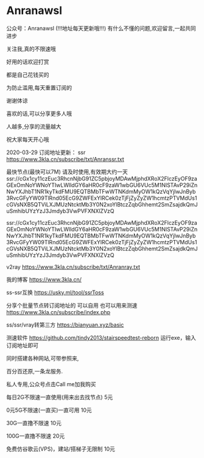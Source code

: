 # Anranawsl
公众号：Anranawsl
(!!!地址每天更新哦!!!)
有什么不懂的问题,欢迎留言,一起共同进步

关注我,真的不限速哦

好用的话欢迎打赏

都是自己花钱买的

为防止滥用,每天重置订阅的

谢谢体谅

喜欢的话,可以分享更多人哦

人越多,分享的流量越大

祝大家每天开心哦


2020-03-29
订阅地址更新：
ssr
https://www.3kla.cn/subscribe/txt/Anranssr.txt



最快节点(最快可以7M)
请及时使用,有效期大约一天
ssr://cGx1cy11czEuc3RhcnNjbG91ZC5pbjoyMDAwMjphdXRoX2FlczEyOF9zaGExOmNoYWNoYTIwLWlldGY6aHR0cF9zaW1wbGU6VUc5M1NISTAvP29iZnNwYXJhbT1NR1kyTkdFMU9EQTBMbTFwWTNKdmMyOW1kQzVqYjIwJnByb3RvcGFyYW09TlRnd05EcG9ZWFExYlRCek0zTjFjZyZyZW1hcmtzPTVMdUs1cGVsNXB5QTViLXJMUzNtcktMb3Y0N2xoYlBtczZqbGhhemt2SmZsajdkQmJuSmhibUYzYzJ3Jmdyb3VwPVFXNXlZVzQ

ssr://cGx1cy11czEuc3RhcnNjbG91ZC5pbjoyMDAwMjphdXRoX2FlczEyOF9zaGExOmNoYWNoYTIwLWlldGY6aHR0cF9zaW1wbGU6VUc5M1NISTAvP29iZnNwYXJhbT1NR1kyTkdFMU9EQTBMbTFwWTNKdmMyOW1kQzVqYjIwJnByb3RvcGFyYW09TlRnd05EcG9ZWFExYlRCek0zTjFjZyZyZW1hcmtzPTVMdUs1cGVsNXB5QTViLXJMUzNtcktMb3Y0N2xoYlBtczZqbGhhemt2SmZsajdkQmJuSmhibUYzYzJ3Jmdyb3VwPVFXNXlZVzQ


v2ray
https://www.3kla.cn/subscribe/txt/Anranray.txt


我的博客
https://www.3kla.cn/


ss-ssr互换
https://usky.ml/tool/ssrToss


分享个批量节点转订阅地址的 可以自用  也可以用来测速  
https://www.3kla.cn/subscribe/index.php

ss/ssr/vray转第三方 
https://bianyuan.xyz/basic


测速软件
https://github.com/tindy2013/stairspeedtest-reborn
运行exe，输入订阅地址即可




同时搭建各种网站,可带参照来,


百分百还原,一条龙服务.


私人专用,公众号点击Call me加我购买

每日2G不限速一直使用(用来出去找节点)    5元

0元5G不限速(一直买)一直可用            10元

30G一直撸不限速                       10元

100G一直撸不限速                      20元

免费仿谷歌云(VPS)，建站/搭梯子无限制    10元


